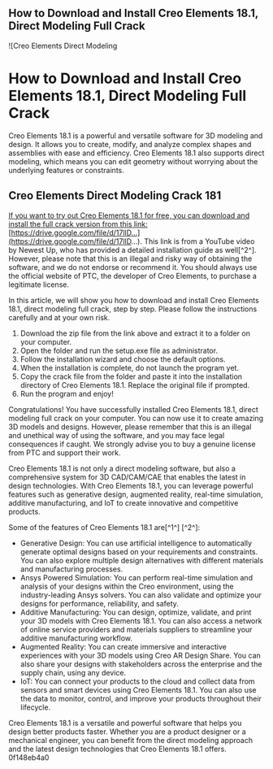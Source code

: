 ## How to Download and Install Creo Elements 18.1, Direct Modeling Full Crack

 
![Creo Elements Direct Modeling 
<h1>How to Download and Install Creo Elements 18.1, Direct Modeling Full Crack</h1>
<p>Creo Elements 18.1 is a powerful and versatile software for 3D modeling and design. It allows you to create, modify, and analyze complex shapes and assemblies with ease and efficiency. Creo Elements 18.1 also supports direct modeling, which means you can edit geometry without worrying about the underlying features or constraints.</p>
<h2>Creo Elements Direct Modeling Crack 181</h2>
<p><a href=](https://encrypted-tbn1.gstatic.com/images?q=tbn:ANd9GcT90OkIMNbJMJObvJ58fuQvJiBf-MeCs_27mWzaP14oxVleNZr4ZDnO0cH-)**DOWNLOAD**
 
If you want to try out Creo Elements 18.1 for free, you can download and install the full crack version from this link: [https://drive.google.com/file/d/17llD...](https://drive.google.com/file/d/17llD...). This link is from a YouTube video by Newest Up, who has provided a detailed installation guide as well[^2^]. However, please note that this is an illegal and risky way of obtaining the software, and we do not endorse or recommend it. You should always use the official website of PTC, the developer of Creo Elements, to purchase a legitimate license.
 
In this article, we will show you how to download and install Creo Elements 18.1, direct modeling full crack, step by step. Please follow the instructions carefully and at your own risk.
 
1. Download the zip file from the link above and extract it to a folder on your computer.
2. Open the folder and run the setup.exe file as administrator.
3. Follow the installation wizard and choose the default options.
4. When the installation is complete, do not launch the program yet.
5. Copy the crack file from the folder and paste it into the installation directory of Creo Elements 18.1. Replace the original file if prompted.
6. Run the program and enjoy!

Congratulations! You have successfully installed Creo Elements 18.1, direct modeling full crack on your computer. You can now use it to create amazing 3D models and designs. However, please remember that this is an illegal and unethical way of using the software, and you may face legal consequences if caught. We strongly advise you to buy a genuine license from PTC and support their work.
  
Creo Elements 18.1 is not only a direct modeling software, but also a comprehensive system for 3D CAD/CAM/CAE that enables the latest in design technologies. With Creo Elements 18.1, you can leverage powerful features such as generative design, augmented reality, real-time simulation, additive manufacturing, and IoT to create innovative and competitive products.
 
Some of the features of Creo Elements 18.1 are[^1^] [^2^]:

- Generative Design: You can use artificial intelligence to automatically generate optimal designs based on your requirements and constraints. You can also explore multiple design alternatives with different materials and manufacturing processes.
- Ansys Powered Simulation: You can perform real-time simulation and analysis of your designs within the Creo environment, using the industry-leading Ansys solvers. You can also validate and optimize your designs for performance, reliability, and safety.
- Additive Manufacturing: You can design, optimize, validate, and print your 3D models with Creo Elements 18.1. You can also access a network of online service providers and materials suppliers to streamline your additive manufacturing workflow.
- Augmented Reality: You can create immersive and interactive experiences with your 3D models using Creo AR Design Share. You can also share your designs with stakeholders across the enterprise and the supply chain, using any device.
- IoT: You can connect your products to the cloud and collect data from sensors and smart devices using Creo Elements 18.1. You can also use the data to monitor, control, and improve your products throughout their lifecycle.

Creo Elements 18.1 is a versatile and powerful software that helps you design better products faster. Whether you are a product designer or a mechanical engineer, you can benefit from the direct modeling approach and the latest design technologies that Creo Elements 18.1 offers.
 0f148eb4a0
